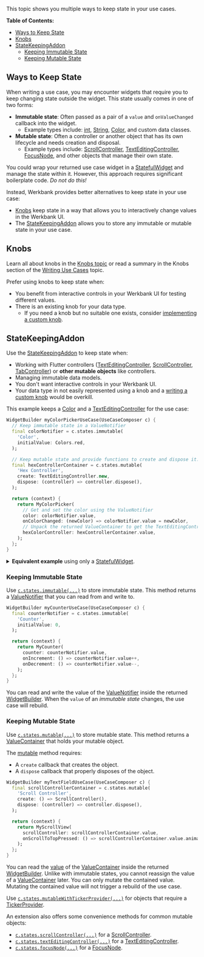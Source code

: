 This topic shows you multiple ways to keep state in your use cases.

**Table of Contents:**
- [Ways to Keep State](#ways-to-keep-state)
- [Knobs](#knobs)
- [StateKeepingAddon](#statekeepingaddon)
  - [Keeping Immutable State](#keeping-immutable-state)
  - [Keeping Mutable State](#keeping-mutable-state)

## Ways to Keep State

When writing a use case, you may encounter widgets that require you to keep changing state outside the widget.
This state usually comes in one of two forms:
- **Immutable state**: Often passed as a pair of a `value` and `onValueChanged` callback into the widget.
  - Example types include:
    [int](https://api.flutter.dev/flutter/dart-core/int-class.html),
    [String](https://api.flutter.dev/flutter/dart-core/String-class.html),
    [Color](https://api.flutter.dev/flutter/dart-ui/Color-class.html),
    and custom data classes.
- **Mutable state**: Often a controller or another object that has its own lifecycle and needs creation and disposal.
  - Example types include:
    [ScrollController](https://api.flutter.dev/flutter/widgets/ScrollController-class.html),
    [TextEditingController](https://api.flutter.dev/flutter/widgets/TextEditingController-class.html),
    [FocusNode](https://api.flutter.dev/flutter/widgets/FocusNode-class.html),
    and other objects that manage their own state.

You could wrap your returned use case widget in a [StatefulWidget](https://api.flutter.dev/flutter/widgets/StatefulWidget-class.html)
and manage the state within it.
However, this approach requires significant boilerplate code.
*Do not do this!*

Instead, Werkbank provides better alternatives to keep state in your use case:
- [Knobs](Knobs-topic.html) keep state in a way that allows you to interactively change values in the Werkbank UI.
- The [StateKeepingAddon](../werkbank/StateKeepingAddon-class.html) allows you to store any immutable or mutable state in your use case.

## Knobs

Learn all about knobs in the [Knobs topic](Knobs-topic.html)
or read a summary in the Knobs section of the [Writing Use Cases](Writing%20Use%20Cases-topic.html#knobs) topic.

Prefer using knobs to keep state when:
- You benefit from interactive controls in your Werkbank UI for testing different values.
- There is an existing knob for your data type.
  - If you need a knob but no suitable one exists, consider [implementing a custom knob](Knobs-topic.html#creating-custom-knobs).

## StateKeepingAddon

Use the [StateKeepingAddon](../werkbank/StateKeepingAddon-class.html) to keep state when:
- Working with Flutter controllers ([TextEditingController](https://api.flutter.dev/flutter/widgets/TextEditingController-class.html), [ScrollController](https://api.flutter.dev/flutter/widgets/ScrollController-class.html), [TabController](https://api.flutter.dev/flutter/material/TabController-class.html)) or **other mutable objects** like controllers.
- Managing immutable data models.
- You don't want interactive controls in your Werkbank UI.
- Your data type in not easily represented using a knob and a [writing a custom knob](Knobs-topic.html#creating-custom-knobs) would be overkill.

This example keeps a [Color](https://api.flutter.dev/flutter/dart-ui/Color-class.html) and a
[TextEditingController](https://api.flutter.dev/flutter/widgets/TextEditingController-class.html)
for the use case:

```dart
WidgetBuilder myColorPickerUseCase(UseCaseComposer c) {
  // Keep immutable state in a ValueNotifier
  final colorNotifier = c.states.immutable(
    'Color',
    initialValue: Colors.red,
  );

  // Keep mutable state and provide functions to create and dispose it.
  final hexControllerContainer = c.states.mutable(
    'Hex Controller',
    create: TextEditingController.new,
    dispose: (controller) => controller.dispose(),
  );

  return (context) {
    return MyColorPicker(
      // Get and set the color using the ValueNotifier
      color: colorNotifier.value,
      onColorChanged: (newColor) => colorNotifier.value = newColor,
      // Unpack the returned ValueContainer to get the TextEditingController
      hexColorController: hexControllerContainer.value,
    );
  };
}
```

<details>
<summary><b>Equivalent example</b> using only a <a href="https://api.flutter.dev/flutter/widgets/StatefulWidget-class.html">StatefulWidget</a>.</summary>

This illustrates the issue that the [StateKeepingAddon](../werkbank/StateKeepingAddon-class.html) solves for you, since **you don't have to do this**:

```dart
WidgetBuilder myColorPickerUseCase(UseCaseComposer c) {
  return (context) {
    return _MyColorPickerStateProvider(
      builder: (context, color, setColor, hexColorController) {
        return MyColorPicker(
          color: color,
          onColorChanged: setColor,
          hexColorController: hexColorController,
        );
      },
    );
  };
}

class _MyColorPickerStateProvider extends StatefulWidget {
  const _MyColorPickerStateProvider({
    required this.builder,
  });

  final Widget Function(
    BuildContext context,
    Color color,
    ValueChanged<Color> setColor,
    TextEditingController hexColorController,
    )
  builder;

  @override
  State<_MyColorPickerStateProvider> createState() =>
    _MyColorPickerStateProviderState();
}

class _MyColorPickerStateProviderState
  extends State<_MyColorPickerStateProvider> {
  Color _color = Colors.red;
  final TextEditingController _hexColorController = TextEditingController();

  @override
  void dispose() {
    _hexColorController.dispose();
    super.dispose();
  }

  @override
  Widget build(BuildContext context) {
    return widget.builder(
      context,
      _color,
      (newColor) => setState(() => _color = newColor),
      _hexColorController,
    );
  }
}
```

</details>

### Keeping Immutable State

Use [`c.states.immutable(...)`](../werkbank/StatesComposer/immutable.html) to store immutable state.
This method returns a [ValueNotifier](https://api.flutter.dev/flutter/foundation/ValueNotifier-class.html) that you can read from and write to.

```dart
WidgetBuilder myCounterUseCase(UseCaseComposer c) {
  final counterNotifier = c.states.immutable(
    'Counter',
    initialValue: 0,
  );

  return (context) {
    return MyCounter(
      counter: counterNotifier.value,
      onIncrement: () => counterNotifier.value++,
      onDecrement: () => counterNotifier.value--,
    );
  };
}
```

You can read and write the value of the [ValueNotifier](https://api.flutter.dev/flutter/foundation/ValueNotifier-class.html) inside the returned [WidgetBuilder](https://api.flutter.dev/flutter/widgets/WidgetBuilder.html).
When the `value` of an *immutable state* changes, the use case will rebuild.

### Keeping Mutable State

Use [`c.states.mutable(...)`](../werkbank/StatesComposer/mutable.html) to store mutable state.
This method returns a [ValueContainer](../werkbank/ValueContainer-class.html) that holds your mutable object.

The [mutable](../werkbank/StatesComposer/mutable.html) method requires:
- A `create` callback that creates the object.
- A `dispose` callback that properly disposes of the object.

```dart
WidgetBuilder myTextFieldUseCase(UseCaseComposer c) {
  final scrollControllerContainer = c.states.mutable(
    'Scroll Controller',
    create: () => ScrollController(),
    dispose: (controller) => controller.dispose(),
  );

  return (context) {
    return MyScrollView(
      scrollController: scrollControllerContainer.value,
      onScrollToTopPressed: () => scrollControllerContainer.value.animateTo(0),
    );
  };
}
```

You can read the [value](../werkbank/ValueContainer/value.html) of the [ValueContainer](../werkbank/ValueContainer-class.html) inside the returned [WidgetBuilder](https://api.flutter.dev/flutter/widgets/WidgetBuilder.html).
Unlike with immutable states, you cannot reassign the value of a [ValueContainer](../werkbank/ValueContainer-class.html) later.
You can only mutate the contained value.
Mutating the contained value will not trigger a rebuild of the use case.

Use [`c.states.mutableWithTickerProvider(...)`](../werkbank/StatesComposer/mutableWithTickerProvider.html) for objects that require a [TickerProvider](https://api.flutter.dev/flutter/scheduler/TickerProvider-class.html).

An extension also offers some convenience methods for common mutable objects:
- [`c.states.scrollController(...)`](../werkbank/CommonStatesComposerExtension/scrollController.html) for a [ScrollController](https://api.flutter.dev/flutter/widgets/ScrollController-class.html).
- [`c.states.textEditingController(...)`](../werkbank/CommonStatesComposerExtension/textEditingController.html) for a [TextEditingController](https://api.flutter.dev/flutter/widgets/TextEditingController-class.html).
- [`c.states.focusNode(...)`](../werkbank/CommonStatesComposerExtension/focusNode.html) for a [FocusNode](https://api.flutter.dev/flutter/widgets/FocusNode-class.html).
